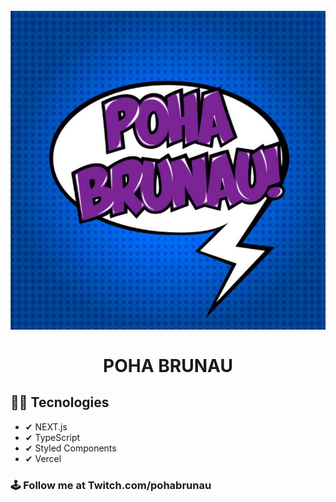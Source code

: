 <h1 align="center">
<br>
  <img src="public/img/icon.png" alt="PohaBrunau Logo">
<br>
<br>
POHA BRUNAU
</h1>

## 👨‍💻 Tecnologies

- ✔ NEXT.js
- ✔ TypeScript
- ✔ Styled Components
- ✔ Vercel

### 🕹 Follow me at Twitch.com/pohabrunau

